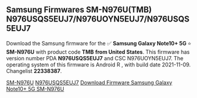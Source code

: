 <h2>Samsung Firmwares SM-N976U(TMB) N976USQS5EUJ7/N976UOYN5EUJ7/N976USQS5EUJ7</h2>
Download the Samsung firmware for the ✅ <strong>Samsung Galaxy Note10+ 5G </strong> ⭐ <strong>SM-N976U</strong> with product code <strong>TMB</strong> <strong> from United States</strong>. This firmware has version number PDA <strong>N976USQS5EUJ7</strong> and CSC N976UOYN5EUJ7. The operating system of this firmware is Android R , with build date 2021-11-09. Changelist <strong>22338387</strong>.


[SM-N976U](https://samfirm.shop/samsung/model/SM-N976U)
[N976USQS5EUJ7](https://samfirm.shop/samsung/pda/N976USQS5EUJ7)
[Download Firmware Samsung Galaxy Note10+ 5G SM-N976U](https://samfirm.shop/samsung/firmware/473716)
